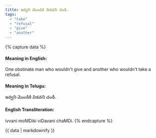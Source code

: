 ```yaml
---
title: ఇవ్వని మొండికి విడవని చండి.
tags:
  - "take"
  - "refusal"
  - "give"
  - "another"
---
```


{% capture data %}
#### Meaning in English:
One obstinate man who wouldn't give and another who wouldn't take a refusal.

#### Meaning in Telugu:
ఇవ్వని మొండికి విడవని చండి.

#### English Transliteration:
ivvani moMDiki viDavani chaMDi.
{% endcapture %}

{{ data | markdownify }}


